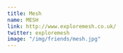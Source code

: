 ```yaml
---
title: Mesh
name: MESH
link: http://www.exploremesh.co.uk/
twitter: exploremesh
image: "/img/friends/mesh.jpg"
---
```


